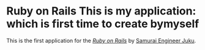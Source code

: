 # Ruby on Rails This is my application: which is first time to create bymyself

This is the first application for the
[*Ruby on Rails*](http://rubyonrails.org/)
by [Samurai Engineer Juku](http://www.sejuku.net/).
